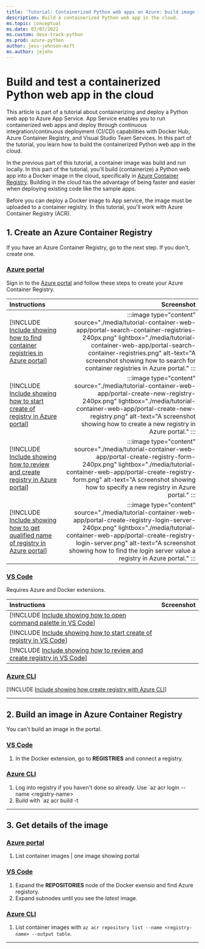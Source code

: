 ```yaml
---
title: 'Tutorial: Containerized Python web apps on Azure: build image in Azure Container Registry'
description: Build a containerized Python web app in the cloud.
ms.topic: conceptual
ms.date: 07/07/2022
ms.custom: devx-track-python
ms.prod: azure-python
author: jess-johnson-msft
ms.author: jejohn
---
```


# Build and test a containerized Python web app in the cloud

This article is part of a tutorial about containerizing and deploy a Python web app to Azure App Service. App Service enables you to run containerized web apps and deploy through continuous integration/continuous deployment (CI/CD) capabilities with Docker Hub, Azure Container Registry, and Visual Studio Team Services. In this part of the tutorial, you learn how to build the containerized Python web app in the cloud.

In the previous part of this tutorial, a container image was build and run locally. In this part of the tutorial, you'll build (containerize) a Python web app into a Docker image in the cloud, specifically in [Azure Container Registry](/azure/container-registry/container-registry-intro). Building in the cloud has the advantage of being faster and easier when deploying existing code like the sample apps.

Before you can deploy a Docker image to App service, the image must be uploaded to a container registry. In this tutorial, you'll work with Azure Container Registry (ACR). 

## 1. Create an Azure Container Registry

If you have an Azure Container Registry, go to the next step. If you don't, create one.

### [Azure portal](#tab/azure-portal)

Sign in to the [Azure portal](https://portal.azure.com/) and follow these steps to create your Azure Container Registry.

| Instructions    | Screenshot |
|:----------------|-----------:|
| [!INCLUDE [Include showing how to find container registries in Azure portal](<./includes/tutorial-container-web-app/container-registry-create-portal-1.md>)] | :::image type="content" source="./media/tutorial-container-web-app/portal-search-container-registries-240px.png" lightbox="./media/tutorial-container-web-app/portal-search-container-registries.png" alt-text="A screenshot showing how to search for container registries in Azure portal." :::  |
| [!INCLUDE [Include showing how to start create of registry in Azure portal](<./includes/tutorial-container-web-app/container-registry-create-portal-2.md>)] | :::image type="content" source="./media/tutorial-container-web-app/portal-create-new-registry-240px.png" lightbox="./media/tutorial-container-web-app/portal-create-new-registry.png" alt-text="A screenshot showing how to create a new registry in Azure portal." ::: |
| [!INCLUDE [Include showing how to review and create registry in Azure portal](<./includes/tutorial-container-web-app/container-registry-create-portal-3.md>)] | :::image type="content" source="./media/tutorial-container-web-app/portal-create-registry-form-240px.png" lightbox="./media/tutorial-container-web-app/portal-create-registry-form.png" alt-text="A screenshot showing how to specify a new registry in Azure portal." ::: |
| [!INCLUDE [Include showing how to get qualified name of registry in Azure portal](<./includes/tutorial-container-web-app/container-registry-create-portal-4.md>)] | :::image type="content" source="./media/tutorial-container-web-app/portal-create-registry-login-server-240px.png" lightbox="./media/tutorial-container-web-app/portal-create-registry-login-server.png" alt-text="A screenshot showing how to find the login server value a registry in Azure portal." :::|
 
### [VS Code](#tab/vscode-aztools)

Requires Azure and Docker extensions.

| Instructions    | Screenshot |
|:----------------|-----------:|
| [!INCLUDE [Include showing how to open command palette in VS Code](<./includes/tutorial-container-web-app/container-registry-create-vscode-1.md>)] |  |
| [!INCLUDE [Include showing how to start create of registry in VS Code](<./includes/tutorial-container-web-app/container-registry-create-vscode-2.md>)] | |
| [!INCLUDE [Include showing how to review and create registry in VS Code](<./includes/tutorial-container-web-app/container-registry-create-vscode-3.md>)] | |

### [Azure CLI](#tab/azure-cli)

[!INCLUDE [Include showing how create registry with Azure CLI](<./includes/tutorial-container-web-app/container-registry-create-cli.md>)]

---

## 2. Build an image in Azure Container Registry

You can't build an image in the portal.

### [VS Code](#tab/vscode-aztools-build)

1. In the Docker extension, go to **REGISTRIES** and connect a registry.

### [Azure CLI](#tab/azure-cli-build)

1. Log into registry if you haven't done so already.  Use `az acr login --name \<registry-name>
1. Build with `az acr build -t 
---


## 3. Get details of the image

### [Azure portal](#tab/azure-portal)

1. List container images | one image showing portal

### [VS Code](#tab/vscode-aztools)

1. Expand the **REPOSITORIES** node of the Docker exensio and find Azure registory.
1. Expand subnodes until you see the *latest* image.

### [Azure CLI](#tab/azure-cli)

1. List container images with `az acr repository list --name <registry-name> --output table`.

---
